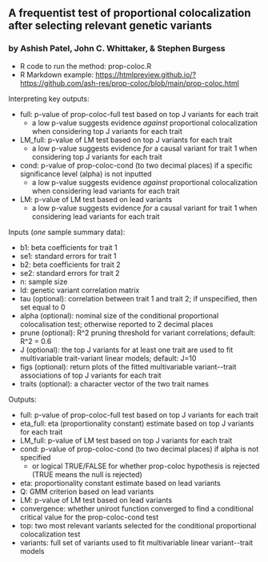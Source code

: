 ## A frequentist test of proportional colocalization after selecting relevant genetic variants ##
### by Ashish Patel, John C. Whittaker, & Stephen Burgess ###

* R code to run the method: prop-coloc.R
* R Markdown example: https://htmlpreview.github.io/?https://github.com/ash-res/prop-coloc/blob/main/prop-coloc.html

Interpreting key outputs:
 * full: p-value of prop-coloc-full test based on top J variants for each trait
     * a low p-value suggests evidence *against* proportional colocalization when considering top J variants for each trait  
 * LM_full: p-value of LM test based on top J variants for each trait
     * a low p-value suggests evidence *for* a causal variant for trait 1 when considering top J variants for each trait  
 * cond: p-value of prop-coloc-cond (to two decimal places) if a specific significance level (alpha) is not inputted
     * a low p-value suggests evidence *against* proportional colocalization when considering lead variants for each trait
 * LM: p-value of LM test based on lead variants
     * a low p-value suggests evidence *for* a causal variant for trait 1 when considering lead variants for each trait

Inputs (*one* sample summary data):
 * b1: beta coefficients for trait 1
 * se1: standard errors for trait 1
 * b2: beta coefficients for trait 2
 * se2: standard errors for trait 2
 * n: sample size
 * ld: genetic variant correlation matrix
 * tau (optional): correlation between trait 1 and trait 2; if unspecified, then set equal to 0
 * alpha (optional): nominal size of the conditional proportional colocalisation test; otherwise reported to 2 decimal places
 * prune (optional): R^2 pruning threshold for variant correlations; default: R^2 = 0.6
 * J (optional): the top J variants for at least one trait are used to fit multivariable trait-variant linear models; default: J=10
 * figs (optional): return plots of the fitted multivariable variant--trait associations of top J variants for each trait
 * traits (optional): a character vector of the two trait names

Outputs:
 * full: p-value of prop-coloc-full test based on top J variants for each trait
 * eta_full: eta (proportionality constant) estimate based on top J variants for each trait
 * LM_full: p-value of LM test based on top J variants for each trait
 * cond: p-value of prop-coloc-cond (to two decimal places) if alpha is not specified
   * or logical TRUE/FALSE for whether prop-coloc hypothesis is rejected (TRUE means the null is rejected)
 * eta: proportionality constant estimate based on lead variants
 * Q: GMM criterion based on lead variants
 * LM: p-value of LM test based on lead variants
 * convergence: whether uniroot function converged to find a conditional critical value for the prop-coloc-cond test
 * top: two most relevant variants selected for the conditional proportional colocalization test
 * variants: full set of variants used to fit multivariable linear variant--trait models
